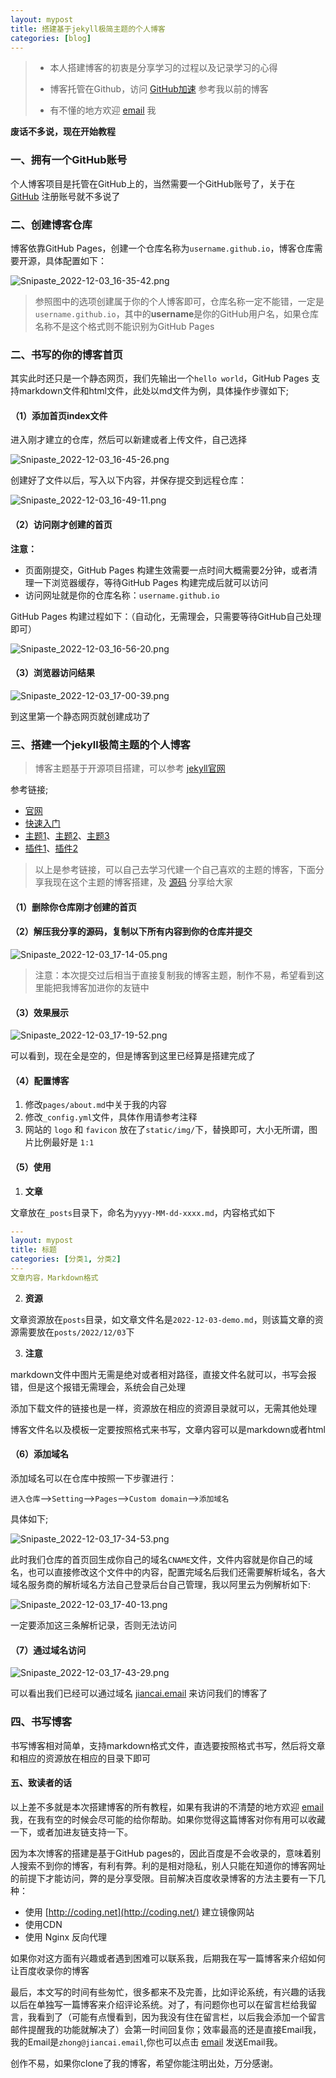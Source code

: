 ```yaml
---
layout: mypost
title: 搭建基于jekyll极简主题的个人博客
categories: [blog]
---
```


> - 本人搭建博客的初衷是分享学习的过程以及记录学习的心得
>
> - 博客托管在Github，访问 [GitHub加速](https://jiancai.life/posts/2022/12/03/%E5%9B%BD%E5%86%85%E8%AE%BF%E9%97%AEGitHub%E5%8A%A0%E9%80%9F.html) 参考我以前的博客
> - 有不懂的地方欢迎 [email](mailto:zhong@jiancai.email) 我

**废话不多说，现在开始教程**

### 一、拥有一个GitHub账号

个人博客项目是托管在GitHub上的，当然需要一个GitHub账号了，关于在 [GitHub](github.com) 注册账号就不多说了

### 二、创建博客仓库

博客依靠GitHub Pages，创建一个仓库名称为`username.github.io`，博客仓库需要开源，具体配置如下：

![Snipaste_2022-12-03_16-35-42.png](Snipaste_2022-12-03_16-35-42.png)

> 参照图中的选项创建属于你的个人博客即可，仓库名称一定不能错，一定是`username.github.io`，其中的**username**是你的GitHub用户名，如果仓库名称不是这个格式则不能识别为GitHub Pages

### 二、书写的你的博客首页

其实此时还只是一个静态网页，我们先输出一个`hello world`，GitHub Pages 支持markdown文件和html文件，此处以md文件为例，具体操作步骤如下;

#### （1）添加首页index文件

进入刚才建立的仓库，然后可以新建或者上传文件，自己选择

![Snipaste_2022-12-03_16-45-26.png](Snipaste_2022-12-03_16-45-26.png)

创建好了文件以后，写入以下内容，并保存提交到远程仓库：

![Snipaste_2022-12-03_16-49-11.png](Snipaste_2022-12-03_16-49-11.png)

#### （2）访问刚才创建的首页

**注意：**

- 页面刚提交，GitHub Pages 构建生效需要一点时间大概需要2分钟，或者清理一下浏览器缓存，等待GitHub Pages 构建完成后就可以访问
- 访问网址就是你的仓库名称：`username.github.io`

GitHub Pages 构建过程如下：（自动化，无需理会，只需要等待GitHub自己处理即可）

![Snipaste_2022-12-03_16-56-20.png](Snipaste_2022-12-03_16-56-20.png)

#### （3）浏览器访问结果

![Snipaste_2022-12-03_17-00-39.png](Snipaste_2022-12-03_17-00-39.png)

到这里第一个静态网页就创建成功了

### 三、搭建一个jekyll极简主题的个人博客

> 博客主题基于开源项目搭建，可以参考 [jekyll官网](https://www.jekyll.com.cn/) 

参考链接;

- [官网](https://www.jekyll.com.cn/)
- [快速入门](https://www.jekyll.com.cn/docs/)
- [主题1](http://jekyllthemes.org/)、[主题2](https://jekyllthemes.io/)、[主题3](https://jamstackthemes.dev/ssg/jekyll/)
- [插件1](https://github.com/topics/jekyll-plugin)、[插件2](https://github.com/planetjekyll/awesome-jekyll-plugins)

> 以上是参考链接，可以自己去学习代建一个自己喜欢的主题的博客，下面分享我现在这个主题的博客搭建，及 [源码](blog-demo.rar) 分享给大家

#### （1）删除你仓库刚才创建的首页

#### （2）解压我分享的源码，复制以下所有内容到你的仓库并提交

![Snipaste_2022-12-03_17-14-05.png](Snipaste_2022-12-03_17-14-05.png)

> 注意：本次提交过后相当于直接复制我的博客主题，制作不易，希望看到这里能把我博客加进你的友链中

#### （3）效果展示

![Snipaste_2022-12-03_17-19-52.png](Snipaste_2022-12-03_17-19-52.png)

可以看到，现在全是空的，但是博客到这里已经算是搭建完成了

#### （4）配置博客

1. 修改`pages/about.md`中关于我的内容
2. 修改`_config.yml`文件，具体作用请参考注释
6. 网站的 `logo` 和 `favicon` 放在了`static/img/`下，替换即可，大小无所谓，图片比例最好是 `1:1`

#### （5）使用

1. **文章**

文章放在`_posts`目录下，命名为`yyyy-MM-dd-xxxx.md`，内容格式如下

```yaml
---
layout: mypost
title: 标题
categories: [分类1, 分类2]
---
文章内容，Markdown格式
```

2. **资源**

文章资源放在`posts`目录，如文章文件名是`2022-12-03-demo.md`，则该篇文章的资源需要放在`posts/2022/12/03`下

3. **注意**

markdown文件中图片无需是绝对或者相对路径，直接文件名就可以，书写会报错，但是这个报错无需理会，系统会自己处理

添加下载文件的链接也是一样，资源放在相应的资源目录就可以，无需其他处理

博客文件名以及模板一定要按照格式来书写，文章内容可以是markdown或者html

#### （6）添加域名

添加域名可以在仓库中按照一下步骤进行：

`进入仓库`-->`Setting`-->`Pages`-->`Custom domain`-->`添加域名`

具体如下;

![Snipaste_2022-12-03_17-34-53.png](Snipaste_2022-12-03_17-34-53.png)

此时我们仓库的首页回生成你自己的域名`CNAME`文件，文件内容就是你自己的域名，也可以直接修改这个文件中的内容，配置完域名后我们还需要解析域名，各大域名服务商的解析域名方法自己登录后台自己管理，我以阿里云为例解析如下:

![Snipaste_2022-12-03_17-40-13.png](Snipaste_2022-12-03_17-40-13.png)

一定要添加这三条解析记录，否则无法访问

#### （7）通过域名访问

![Snipaste_2022-12-03_17-43-29.png](Snipaste_2022-12-03_17-43-29.png)

可以看出我们已经可以通过域名 [jiancai.email](jiancai.email) 来访问我们的博客了

### 四、书写博客

书写博客相对简单，支持markdown格式文件，直选要按照格式书写，然后将文章和相应的资源放在相应的目录下即可

#### 五、致读者的话

以上差不多就是本次搭建博客的所有教程，如果有我讲的不清楚的地方欢迎 [email](mailto:zhong@jiancai.email) 我，在我有空的时候会尽可能的给你帮助。如果你觉得这篇博客对你有用可以收藏一下，或者加进友链支持一下。

因为本次博客的搭建是基于GitHub pages的，因此百度是不会收录的，意味着别人搜索不到你的博客，有利有弊。利的是相对隐私，别人只能在知道你的博客网址的前提下才能访问，弊的是分享受限。目前解决百度收录博客的方法主要有一下几种：

- 使用 [http://coding.net](http://coding.net/) 建立镜像网站
- 使用CDN
- 使用 Nginx 反向代理

如果你对这方面有兴趣或者遇到困难可以联系我，后期我在写一篇博客来介绍如何让百度收录你的博客

最后，本文写的时间有些匆忙，很多都来不及完善，比如评论系统，有兴趣的话我以后在单独写一篇博客来介绍评论系统。对了，有问题你也可以在留言栏给我留言，我看到了（可能有点慢看到，因为我没有住在留言栏，以后我会添加一个留言邮件提醒我的功能就解决了）会第一时间回复你；效率最高的还是直接Email我，我的Email是`zhong@jiancai.email`,你也可以点击 [email](mailto:zhong@jiancai.email) 发送Email我。

创作不易，如果你clone了我的博客，希望你能注明出处，万分感谢。
